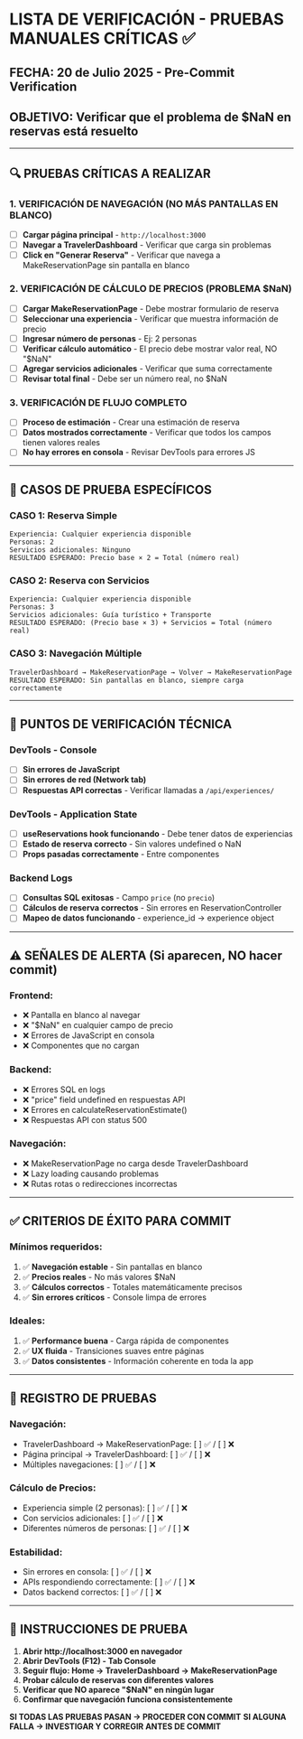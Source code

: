 # LISTA DE VERIFICACIÓN - PRUEBAS MANUALES CRÍTICAS ✅

## FECHA: 20 de Julio 2025 - Pre-Commit Verification
## OBJETIVO: Verificar que el problema de $NaN en reservas está resuelto

---

## 🔍 PRUEBAS CRÍTICAS A REALIZAR

### **1. VERIFICACIÓN DE NAVEGACIÓN (NO MÁS PANTALLAS EN BLANCO)**
- [ ] **Cargar página principal** - `http://localhost:3000`
- [ ] **Navegar a TravelerDashboard** - Verificar que carga sin problemas
- [ ] **Click en "Generar Reserva"** - Verificar que navega a MakeReservationPage sin pantalla en blanco

### **2. VERIFICACIÓN DE CÁLCULO DE PRECIOS (PROBLEMA $NaN)**
- [ ] **Cargar MakeReservationPage** - Debe mostrar formulario de reserva
- [ ] **Seleccionar una experiencia** - Verificar que muestra información de precio
- [ ] **Ingresar número de personas** - Ej: 2 personas
- [ ] **Verificar cálculo automático** - El precio debe mostrar valor real, NO "$NaN"
- [ ] **Agregar servicios adicionales** - Verificar que suma correctamente
- [ ] **Revisar total final** - Debe ser un número real, no $NaN

### **3. VERIFICACIÓN DE FLUJO COMPLETO**
- [ ] **Proceso de estimación** - Crear una estimación de reserva
- [ ] **Datos mostrados correctamente** - Verificar que todos los campos tienen valores reales
- [ ] **No hay errores en consola** - Revisar DevTools para errores JS

---

## 🧪 CASOS DE PRUEBA ESPECÍFICOS

### **CASO 1: Reserva Simple**
```
Experiencia: Cualquier experiencia disponible
Personas: 2
Servicios adicionales: Ninguno
RESULTADO ESPERADO: Precio base × 2 = Total (número real)
```

### **CASO 2: Reserva con Servicios**
```
Experiencia: Cualquier experiencia disponible  
Personas: 3
Servicios adicionales: Guía turístico + Transporte
RESULTADO ESPERADO: (Precio base × 3) + Servicios = Total (número real)
```

### **CASO 3: Navegación Múltiple**
```
TravelerDashboard → MakeReservationPage → Volver → MakeReservationPage
RESULTADO ESPERADO: Sin pantallas en blanco, siempre carga correctamente
```

---

## 🔧 PUNTOS DE VERIFICACIÓN TÉCNICA

### **DevTools - Console**
- [ ] **Sin errores de JavaScript**
- [ ] **Sin errores de red (Network tab)**
- [ ] **Respuestas API correctas** - Verificar llamadas a `/api/experiences/`

### **DevTools - Application State**
- [ ] **useReservations hook funcionando** - Debe tener datos de experiencias
- [ ] **Estado de reserva correcto** - Sin valores undefined o NaN
- [ ] **Props pasadas correctamente** - Entre componentes

### **Backend Logs**
- [ ] **Consultas SQL exitosas** - Campo `price` (no `precio`)
- [ ] **Cálculos de reserva correctos** - Sin errores en ReservationController
- [ ] **Mapeo de datos funcionando** - experience_id → experience object

---

## ⚠️ SEÑALES DE ALERTA (Si aparecen, NO hacer commit)

### **Frontend:**
- ❌ Pantalla en blanco al navegar
- ❌ "$NaN" en cualquier campo de precio
- ❌ Errores de JavaScript en consola
- ❌ Componentes que no cargan

### **Backend:**
- ❌ Errores SQL en logs
- ❌ "price" field undefined en respuestas API
- ❌ Errores en calculateReservationEstimate()
- ❌ Respuestas API con status 500

### **Navegación:**
- ❌ MakeReservationPage no carga desde TravelerDashboard
- ❌ Lazy loading causando problemas
- ❌ Rutas rotas o redirecciones incorrectas

---

## ✅ CRITERIOS DE ÉXITO PARA COMMIT

### **Mínimos requeridos:**
1. ✅ **Navegación estable** - Sin pantallas en blanco
2. ✅ **Precios reales** - No más valores $NaN
3. ✅ **Cálculos correctos** - Totales matemáticamente precisos
4. ✅ **Sin errores críticos** - Console limpa de errores

### **Ideales:**
1. ✅ **Performance buena** - Carga rápida de componentes
2. ✅ **UX fluida** - Transiciones suaves entre páginas
3. ✅ **Datos consistentes** - Información coherente en toda la app

---

## 📝 REGISTRO DE PRUEBAS

### **Navegación:**
- TravelerDashboard → MakeReservationPage: [ ] ✅ / [ ] ❌
- Página principal → TravelerDashboard: [ ] ✅ / [ ] ❌
- Múltiples navegaciones: [ ] ✅ / [ ] ❌

### **Cálculo de Precios:**
- Experiencia simple (2 personas): [ ] ✅ / [ ] ❌
- Con servicios adicionales: [ ] ✅ / [ ] ❌
- Diferentes números de personas: [ ] ✅ / [ ] ❌

### **Estabilidad:**
- Sin errores en consola: [ ] ✅ / [ ] ❌
- APIs respondiendo correctamente: [ ] ✅ / [ ] ❌
- Datos backend correctos: [ ] ✅ / [ ] ❌

---

## 🎯 INSTRUCCIONES DE PRUEBA

1. **Abrir http://localhost:3000 en navegador**
2. **Abrir DevTools (F12) - Tab Console**
3. **Seguir flujo: Home → TravelerDashboard → MakeReservationPage**
4. **Probar cálculo de reservas con diferentes valores**
5. **Verificar que NO aparece "$NaN" en ningún lugar**
6. **Confirmar que navegación funciona consistentemente**

**SI TODAS LAS PRUEBAS PASAN → PROCEDER CON COMMIT**
**SI ALGUNA FALLA → INVESTIGAR Y CORREGIR ANTES DE COMMIT**

